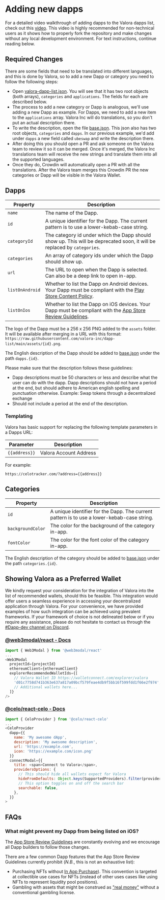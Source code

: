 [valora-dapp-list.json]: https://github.com/valora-inc/dapp-list/blob/main/src/valora-dapp-list.json
[base.json]: https://github.com/valora-inc/dapp-list/blob/main/locales/base.json

# Adding new dapps

For a detailed video walkthrough of adding dapps to the Valora dapps list, check out this [video](https://youtu.be/t6qX85P02IQ?t=221). This video is highly recommended for non-technical users as it shows how to properly fork the repository and make changes without any local development environment. For text instructions, continue reading below.

## Required Changes

There are some fields that need to be translated into different languages, and this is done by Valora, so to add a new Dapp or category you need to follow the following steps:

- Open [valora-dapp-list.json]. You will see that it has two root objects (both arrays), `categories` and `applications`. The fields for each are described below.
- The process to add a new category or Dapp is analogous, we'll use adding a new Dapp as example. For Dapps, we need to add a new item to the `applications` array. Valora Inc will do translations, so you don't put an actual description there.
- To write the description, open the file [base.json]. This json also has two root objects, `categories` and `dapps`. In our previous example, we'd add under `dapps` a new field called `ubeswap` and write the description there.
- After doing this you should open a PR and ask someone on the Valora team to review it so it can be merged. Once it's merged, the Valora Inc translations team will receive the new strings and translate them into all the supported languages.
- Once they do, Crowdin will automatically open a PR with all the translations. After the Valora team merges this Crowdin PR the new categories or Dapp will be visible in the Valora Wallet.

## Dapps

| Property        | Description                                                                                                                                                             |
| --------------- | ----------------------------------------------------------------------------------------------------------------------------------------------------------------------- |
| `name`          | The name of the Dapp.                                                                                                                                                   |
| `id`            | A unique identifier for the Dapp. The current pattern is to use a lower-kebab-case string.                                                                              |
| `categoryId`    | The category id under which the Dapp should show up. This will be deprecated soon, it will be replaced by `categories`.                                                 |
| `categories`    | An array of category ids under which the Dapp should show up.                                                                                                           |
| `url`           | The URL to open when the Dapp is selected. Can also be a deep link to open in-app.                                                                                      |
| `listOnAndroid` | Whether to list the Dapp on Android devices. Your Dapp must be compliant with the [Play Store Content Policy](https://play.google.com/about/developer-content-policy/). |
| `listOnIos`     | Whether to list the Dapp on iOS devices. Your Dapp must be compliant with the [App Store Review Guidelines](https://developer.apple.com/app-store/review/guidelines/).  |

The logo of the Dapp must be a 256 x 256 PNG added to the `assets` folder. It will be available after merging in a URL with this format: `https://raw.githubusercontent.com/valora-inc/dapp-list/main/assets/{id}.png`.

The English description of the Dapp should be added to [base.json] under the path `dapps.{id}`.

Please make sure that the description follows these guidelines:

- Dapp descriptions must be 50 characters or less and describe what the user can do with the dapp. Dapp descriptions should not have a period at the end, but should adhere to American english spelling and punctuation otherwise.
  Example: Swap tokens through a decentralized exchange
- Should not include a period at the end of the description.

### Templating

Valora has basic support for replacing the following template
parameters in a Dapps URL:

| Parameter     | Description            |
| ------------- | ---------------------- |
| `{{address}}` | Valora Account Address |

For example:

```
https://celotracker.com/?address={{address}}
```

## Categories

| Property          | Description                                                                                |
| ----------------- | ------------------------------------------------------------------------------------------ |
| `id`              | A unique identifier for the Dapp. The current pattern is to use a lower-kebab-case string. |
| `backgroundColor` | The color for the background of the category in-app.                                       |
| `fontColor`       | The color for the font color of the category in-app.                                       |

The English description of the category should be added to [base.json] under the path `categories.{id}`.

## Showing Valora as a Preferred Wallet

We kindly request your consideration for the integration of Valora into the list of recommended wallets, should this be feasible. This integration would offer users a seamless experience in accessing your decentralized application through Valora. For your convenience, we have provided examples of how such integration can be achieved using prevalent frameworks. If your framework of choice is not delineated below or if you require any assistance, please do not hesitate to contact us through the [#Dapp-dev channel on Discord](https://discord.com/channels/886972503560433675/887422238071087154).

### [@web3modal/react - Docs](https://docs.walletconnect.com/2.0/web3modal/react/wagmi/options#explorerexcludedwalletids-optional)

```JavaScript
import { Web3Modal } from '@web3modal/react'
...
<Web3Modal
  projectId={projectId}
  ethereumClient={ethereumClient}
  explorerRecommendedWalletIds={[
    // Valora Wallet ID https://walletconnect.com/explorer/valora
    'd01c7758d741b363e637a817a09bcf579feae4db9f5bb16f599fdd1f66e2f974',
    // Additional wallets here...
  ]}
/>
```

### [@celo/react-celo - Docs](https://github.com/celo-org/react-celo#default-wallets-and-customization)

```JavaScript
import { CeloProvider } from '@celo/react-celo'
...
<CeloProvider
  dapp={{
    name: 'My awesome dApp',
    description: 'My awesome description',
    url: 'https://example.com',
    icon: 'https://example.com/icon.png'
  }}
  connectModal={{
    title: <span>Connect to Valora</span>,
    providersOptions: {
      // This should hide all wallets expect for Valora
      hideFromDefaults: Object.keys(SupportedProviders).filter(provider => provider !== 'Valora') as SupportedProviders[],
      // This option toggles on and off the search bar
      searchable: false,
    },
  }}
>
```

## FAQs

### What might prevent my Dapp from being listed on iOS?

The [App Store Review Guidelines](https://developer.apple.com/app-store/review/guidelines/)
are constantly evolving and we encourage all Dapp builders to follow
those changes.

There are a few common Dapp features that the App Store Review
Guidelines currently prohibit (_N.B._, this is not an exhaustive list):

- Purchasing NFTs without [In App Purchase](https://developer.apple.com/app-store/review/guidelines/#in-app-purchase)). This
  convention is targeted at collectible use cases for NFTs (instead of
  other uses cases like using NFTs to represent liquidity pool
  positions).
- Gambling with assets that might be construed as ["real money"](https://developer.apple.com/app-store/review/guidelines/#gaming-gambling-and-lotteries) without
  a conventional gambling license.
